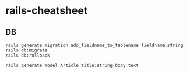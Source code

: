 # rails-cheatsheet

## DB
```
rails generate migration add_fieldname_to_tablename fieldname:string
rails db:migrate
rails db:rollback

rails generate model Article title:string body:text
```
